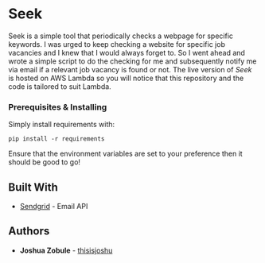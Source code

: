 # Seek

Seek is a simple tool that periodically checks a webpage for specific keywords. I was urged to keep checking a website for specific job vacancies and I knew that I would always forget to. So I went ahead and wrote a simple script to do the checking for me and subsequently notify me via email if a relevant job vacancy is found or not. The live version of *Seek* is hosted on AWS Lambda so you will notice that this repository and the code is tailored to suit Lambda. 


### Prerequisites & Installing

Simply install requirements with:

```
pip install -r requirements
```

Ensure that the environment variables are set to your preference then it should be good to go!


## Built With

* [Sendgrid](https://app.sendgrid.com/) - Email API

## Authors

* **Joshua Zobule** - [thisisjoshu](https://github.com/thisisjoshu)